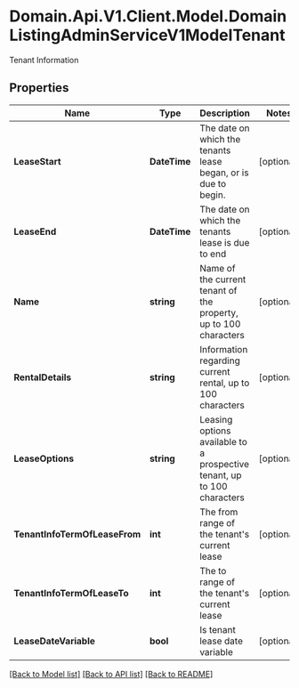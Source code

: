 # Domain.Api.V1.Client.Model.DomainListingAdminServiceV1ModelTenant
Tenant Information
## Properties

Name | Type | Description | Notes
------------ | ------------- | ------------- | -------------
**LeaseStart** | **DateTime** | The date on which the tenants lease began, or is due to begin. | [optional] 
**LeaseEnd** | **DateTime** | The date on which the tenants lease is due to end | [optional] 
**Name** | **string** | Name of the current tenant of the property, up to 100 characters | [optional] 
**RentalDetails** | **string** | Information regarding current rental, up to 100 characters | [optional] 
**LeaseOptions** | **string** | Leasing options available to a prospective tenant, up to 100 characters | [optional] 
**TenantInfoTermOfLeaseFrom** | **int** | The from range of the tenant&#39;s current lease | [optional] 
**TenantInfoTermOfLeaseTo** | **int** | The to range of the tenant&#39;s current lease | [optional] 
**LeaseDateVariable** | **bool** | Is tenant lease date variable | [optional] 

[[Back to Model list]](../README.md#documentation-for-models) [[Back to API list]](../README.md#documentation-for-api-endpoints) [[Back to README]](../README.md)

